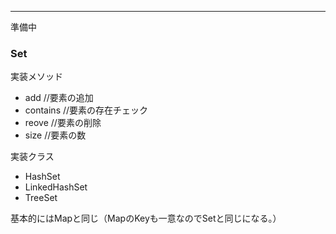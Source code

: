 ---

準備中

### Set

実装メソッド
* add //要素の追加
* contains //要素の存在チェック
* reove //要素の削除
* size //要素の数

実装クラス

* HashSet
* LinkedHashSet
* TreeSet

基本的にはMapと同じ（MapのKeyも一意なのでSetと同じになる。）
